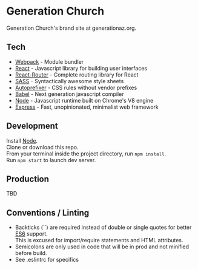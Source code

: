 # Generation Church
Generation Church's brand site at generationaz.org.

## Tech
<ul>
  <li><a href="https://webpack.github.io/">Webpack</a> - Module bundler</li>
  <li><a href="https://facebook.github.io/react/">React</a> - Javascript library for building user interfaces</li>
  <li><a href="https://github.com/reactjs/react-router">React-Router</a> - Complete routing library for React</li>
  <li><a href="http://sass-lang.com/">SASS</a> - Syntactically awesome style sheets</li>
  <li><a href="https://github.com/postcss/autoprefixer">Autoprefixer</a> - CSS rules without vendor prefixes</li>
  <li><a href="https://babeljs.io/">Babel</a> - Next generation javascript compiler</li>
  <li><a href="https://nodejs.org/en/">Node</a> - Javascript runtime built on Chrome's V8 engine</li>
  <li><a href="http://expressjs.com/">Express</a> - Fast, unopinionated, minimalist web framework</li>
</ul>

## Development
Install <a href="https://nodejs.org/en/">Node</a>.<br>
Clone or download this repo.<br>
From your terminal inside the project directory, run ```npm install```.<br>
Run ```npm start``` to launch dev server.

## Production
TBD

## Conventions / Linting
- Backticks (``) are required instead of double or single quotes for better <a href="http://es6-features.org/">ES6</a> support.<br> This is excused for import/require statements and HTML attributes.
- Semicolons are only used in code that will be in prod and not minified before build.
- See .eslintrc for specifics
